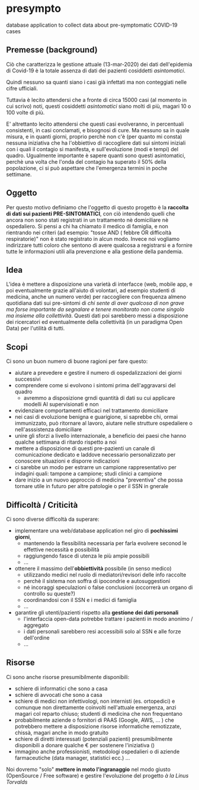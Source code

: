 # presympto
database application to collect data about pre-symptomatic COVID-19 cases

## Premesse (background)
Ciò che caratterizza le gestione attuale (13-mar-2020) dei dati dell'epidemia di Covid-19 è la totale assenza di dati 
dei pazienti cosiddetti *asintomatici*.

Quindi nessuno sa quanti siano i casi già infettati ma non conteggiati nelle cifre ufficiali.

Tuttavia è lecito attendersi che a fronte di circa 15000 casi (al momento in cui scrivo) noti, questi cosiddetti 
*asintomatici* siano molti di più, magari 10 o 100 volte di più.

E' altrettanto lecito attendersi che questi casi evolveranno, in percentuali consistenti, in casi conclamati, e 
bisognosi di cure. Ma nessuno sa in quale misura, e in quanti giorni, proprio perchè non c'è (per quanto mi consta) 
nessuna iniziativa che ha l'obbiettivo di raccogliere dati sui sintomi iniziali con i quali il contagio si manifesta, e 
sull'evoluzione (modi e tempi) del quadro. Ugualmente importante è sapere quanti sono questi asintomatici, perchè una 
volta che l'onda del contagio ha superato il 50% della popolazione, ci si può aspettare che l'emergenza termini in poche 
settimane.

## Oggetto
Per questo motivo definiamo che l'oggetto di questo progetto è la **raccolta di dati sui pazienti PRE-SINTOMATICI**, 
con ciò intendendo quelli che ancora non sono stati registrati in un trattamento nè domiciliare nè ospedaliero.
Si pensi a chi ha chiamato il medico di famiglia, e non rientrando nei criteri (ad esempio: "tosse AND ( febbre OR 
difficoltà respiratorie)" non è stato registrato in alcun modo. Invece noi vogliamo indirizzare tutti coloro che sentono
di avere qualcosa a registrarsi e a fornire tutte le informazioni utili alla prevenzione e alla gestione della pandemia.

## Idea
L'idea è mettere a disposizione una varietà di interfacce (web, mobile app, e poi eventualmente grazie all'aiuto di 
volontari, ad esempio studenti di medicina, anche un numero verde) per raccogliere con frequenza almeno quotidiana dati 
sui pre-sintomi di *chi sente di aver qualcosa di non grave ma forse importante da segnalare e tenere monitorato non 
come singolo ma insieme alla collettività*. Questi dati poi sarebbero messi a disposizione dei ricercatori ed 
eventualmente della collettività (in un paradigma Open Data) per l'utilità di tutti. 

## Scopi
Ci sono un buon numero di buone ragioni per fare questo:
- aiutare a prevedere e gestire il numero di ospedalizzazioni dei giorni successivi
- comprendere come si evolvono i sintomi prima dell'aggravarsi del quadro
   - avremmo a disposizione grndi quantità di dati su cui applicare modelli AI supervisionati e non 
- evidenziare comportamenti efficaci nel trattamento domiciliare
- nei casi di evoluzione benigna e guarigione, si saprebbe chi, ormai immunizzato, può ritornare al lavoro, aiutare nelle strutture ospedaliere o nell'asssistenza domiciliare
- unire gli sforzi a livello internazionale, a beneficio dei paesi che hanno qualche settimana di ritardo rispetto a noi
- mettere a disposizione di questi pre-pazienti un canale di comunicazione dedicato e laddove necessario personalizzato 
per conoscere situazioni e disporre indicazioni
- ci sarebbe un modo per estrarre un campione rappresentativo per indagini quali: tampone a campione; studi clinici a 
campione
- dare inizio a un nuovo approccio di medicina "preventiva" che possa tornare utile in futuro per altre patologie o per 
il SSN in gnerale

## Difficoltà / Criticità
Ci sono diverse difficoltà da superare:
- implementare una web/database application nel giro di **pochissimi giorni**, 
   - mantenendo la flessibilità necessaria per farla evolvere seconod le effettive necessità e possibilità
   - raggiungendo fasce di utenza le più ampie possibili
   - ...
- ottenere il massimo dell'**obbiettività** possibile (in senso medico) 
   - utilizzando medici nel ruolo di mediatori/revisori delle info raccolte
   - perchè il sistema non soffra di ipocondrie e autosuggestioni
   - né incoraggi speculazioni o false conclusioni (occorrerà un organo di controllo su queste?)
   - coordinandosi con il SSN e i medici di famiglia
   - ...
- garantire gli utenti/pazienti rispetto alla **gestione dei dati personali**
   - l'interfaccia open-data potrebbe trattare i pazienti in modo anonimo / aggregato
   - i dati personali sarebbero resi accessibili solo al SSN e alle forze dell'ordine 
   - ...

## Risorse 
Ci sono anche risorse presumibilmente disponibili:
- schiere di informatici che sono a casa
- schiere di avvocati che sono a casa
- schiere di medici non infettivologi, non internisti (es. ortopedici) e comunque non direttamente 
coinvolti nell'attuale emergenza, anzi magari col reparto chiuso; studenti di medicina che non frequentano 
- probabilmente aziende o fornitori di PAAS (Google, AWS, ... ) che potrebbero mettere a disposizione risorse 
informatiche remotizzate, chissà, magari anche in modo gratuito
- schiere di diretti interessati (potenziali pazienti) presumibilmente disponibili a donare qualche € per sostenere 
l'iniziativa ()
- immagino anche professionisti, metodologi ospedalieri o di aziende farmaceutiche (data manager, statistici ecc.) ...

Noi dovremo "solo" **mettere in moto l'ingranaggio** nel modo giusto (OpenSource / Free software) e gestire l'evoluzione 
del progetto *à la Linus Torvalds*
